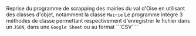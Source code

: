 Reprise du programme de scrapping des mairies du val d'Oise en utilisant des classes d'objet, notamment la classe ```Mairie```
Le programme intègre 3 méthodes de classe permettant respectivement d'enregistrer le fichier dans un ```JSON```, dans une ```Google Sheet``` ou au format ```CSV````
